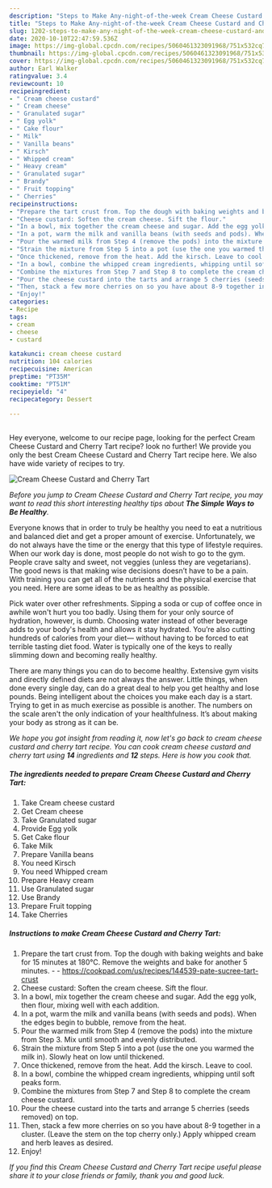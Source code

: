 ```yaml
---
description: "Steps to Make Any-night-of-the-week Cream Cheese Custard and Cherry Tart"
title: "Steps to Make Any-night-of-the-week Cream Cheese Custard and Cherry Tart"
slug: 1202-steps-to-make-any-night-of-the-week-cream-cheese-custard-and-cherry-tart
date: 2020-10-10T22:47:59.536Z
image: https://img-global.cpcdn.com/recipes/5060461323091968/751x532cq70/cream-cheese-custard-and-cherry-tart-recipe-main-photo.jpg
thumbnail: https://img-global.cpcdn.com/recipes/5060461323091968/751x532cq70/cream-cheese-custard-and-cherry-tart-recipe-main-photo.jpg
cover: https://img-global.cpcdn.com/recipes/5060461323091968/751x532cq70/cream-cheese-custard-and-cherry-tart-recipe-main-photo.jpg
author: Earl Walker
ratingvalue: 3.4
reviewcount: 10
recipeingredient:
- " Cream cheese custard"
- " Cream cheese"
- " Granulated sugar"
- " Egg yolk"
- " Cake flour"
- " Milk"
- " Vanilla beans"
- " Kirsch"
- " Whipped cream"
- " Heavy cream"
- " Granulated sugar"
- " Brandy"
- " Fruit topping"
- " Cherries"
recipeinstructions:
- "Prepare the tart crust from. Top the dough with baking weights and bake for 15 minutes at 180°C. Remove the weights and bake for another 5 minutes.  https://cookpad.com/us/recipes/144539-pate-sucree-tart-crust"
- "Cheese custard: Soften the cream cheese. Sift the flour."
- "In a bowl, mix together the cream cheese and sugar. Add the egg yolk, then flour, mixing well with each addition."
- "In a pot, warm the milk and vanilla beans (with seeds and pods). When the edges begin to bubble, remove from the heat."
- "Pour the warmed milk from Step 4 (remove the pods) into the mixture from Step 3. Mix until smooth and evenly distributed."
- "Strain the mixture from Step 5 into a pot (use the one you warmed the milk in). Slowly heat on low until thickened."
- "Once thickened, remove from the heat. Add the kirsch. Leave to cool."
- "In a bowl, combine the whipped cream ingredients, whipping until soft peaks form."
- "Combine the mixtures from Step 7 and Step 8 to complete the cream cheese custard."
- "Pour the cheese custard into the tarts and arrange 5 cherries (seeds removed) on top."
- "Then, stack a few more cherries on so you have about 8-9 together in a cluster. (Leave the stem on the top cherry only.) Apply whipped cream and herb leaves as desired."
- "Enjoy!"
categories:
- Recipe
tags:
- cream
- cheese
- custard

katakunci: cream cheese custard 
nutrition: 104 calories
recipecuisine: American
preptime: "PT35M"
cooktime: "PT51M"
recipeyield: "4"
recipecategory: Dessert

---
```

<br>
Hey everyone, welcome to our recipe page, looking for the perfect Cream Cheese Custard and Cherry Tart recipe? look no further! We provide you only the best Cream Cheese Custard and Cherry Tart recipe here. We also have wide variety of recipes to try.
<br>


![Cream Cheese Custard and Cherry Tart](https://img-global.cpcdn.com/recipes/5060461323091968/751x532cq70/cream-cheese-custard-and-cherry-tart-recipe-main-photo.jpg)

<i>Before you jump to Cream Cheese Custard and Cherry Tart recipe, you may want to read this short interesting healthy tips about <strong>The Simple Ways to Be Healthy</strong>.</i>

Everyone knows that in order to truly be healthy you need to eat a nutritious and balanced diet and get a proper amount of exercise. Unfortunately, we do not always have the time or the energy that this type of lifestyle requires. When our work day is done, most people do not wish to go to the gym. People crave salty and sweet, not veggies (unless they are vegetarians). The good news is that making wise decisions doesn’t have to be a pain. With training you can get all of the nutrients and the physical exercise that you need. Here are some ideas to be as healthy as possible.

Pick water over other refreshments. Sipping a soda or cup of coffee once in awhile won't hurt you too badly. Using them for your only source of hydration, however, is dumb. Choosing water instead of other beverage adds to your body's health and allows it stay hydrated. You’re also cutting hundreds of calories from your diet— without having to be forced to eat terrible tasting diet food. Water is typically one of the keys to really slimming down and becoming really healthy.

There are many things you can do to become healthy. Extensive gym visits and directly defined diets are not always the answer. Little things, when done every single day, can do a great deal to help you get healthy and lose pounds. Being intelligent about the choices you make each day is a start. Trying to get in as much exercise as possible is another. The numbers on the scale aren't the only indication of your healthfulness. It’s about making your body as strong as it can be. 


<i>We hope you got insight from reading it, now let's go back to cream cheese custard and cherry tart recipe. You can cook cream cheese custard and cherry tart using <strong>14</strong> ingredients and <strong>12</strong> steps. Here is how you cook that.
</i>

##### The ingredients needed to prepare Cream Cheese Custard and Cherry Tart:

1. Take  Cream cheese custard
1. Get  Cream cheese
1. Take  Granulated sugar
1. Provide  Egg yolk
1. Get  Cake flour
1. Take  Milk
1. Prepare  Vanilla beans
1. You need  Kirsch
1. You need  Whipped cream
1. Prepare  Heavy cream
1. Use  Granulated sugar
1. Use  Brandy
1. Prepare  Fruit topping
1. Take  Cherries


##### Instructions to make Cream Cheese Custard and Cherry Tart:

1. Prepare the tart crust from. Top the dough with baking weights and bake for 15 minutes at 180°C. Remove the weights and bake for another 5 minutes. -  - https://cookpad.com/us/recipes/144539-pate-sucree-tart-crust
1. Cheese custard: Soften the cream cheese. Sift the flour.
1. In a bowl, mix together the cream cheese and sugar. Add the egg yolk, then flour, mixing well with each addition.
1. In a pot, warm the milk and vanilla beans (with seeds and pods). When the edges begin to bubble, remove from the heat.
1. Pour the warmed milk from Step 4 (remove the pods) into the mixture from Step 3. Mix until smooth and evenly distributed.
1. Strain the mixture from Step 5 into a pot (use the one you warmed the milk in). Slowly heat on low until thickened.
1. Once thickened, remove from the heat. Add the kirsch. Leave to cool.
1. In a bowl, combine the whipped cream ingredients, whipping until soft peaks form.
1. Combine the mixtures from Step 7 and Step 8 to complete the cream cheese custard.
1. Pour the cheese custard into the tarts and arrange 5 cherries (seeds removed) on top.
1. Then, stack a few more cherries on so you have about 8-9 together in a cluster. (Leave the stem on the top cherry only.) Apply whipped cream and herb leaves as desired.
1. Enjoy!


<i>If you find this Cream Cheese Custard and Cherry Tart recipe useful please share it to your close friends or family, thank you and good luck.</i>
